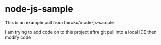 node-js-sample
==============
This is an example pull from heroku/mode-js-sample

I am trying to add code on to this project aftre git pull into a local IDE then modify code
